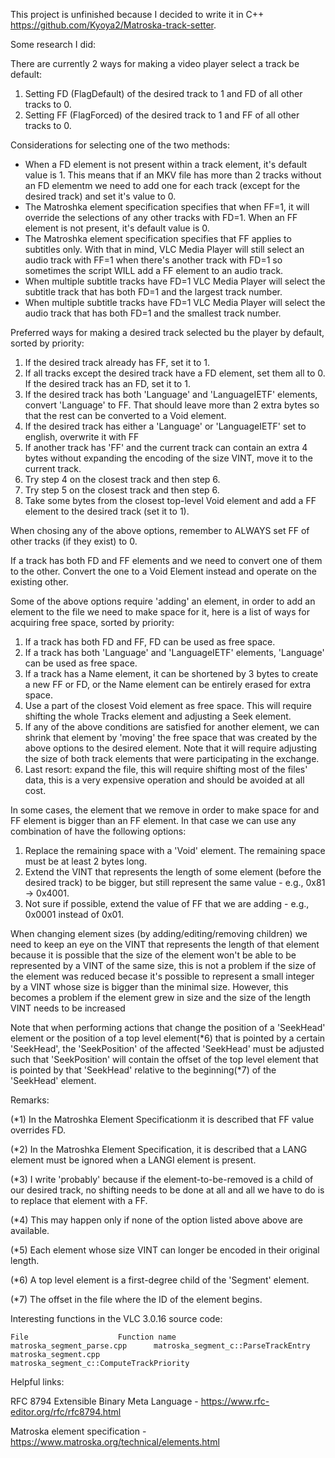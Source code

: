 This project is unfinished because I decided to write it in C++ https://github.com/Kyoya2/Matroska-track-setter.

Some research I did:

There are currently 2 ways for making a video player select a track be default:
1. Setting FD (FlagDefault) of the desired track to 1 and FD of all other tracks to 0.
2. Setting FF (FlagForced) of the desired track to 1 and FF of all other tracks to 0.

Considerations for selecting one of the two methods:
- When a FD element is not present within a track element, it's default value is 1. This means that if an
    MKV file has more than 2 tracks without an FD elementm we need to add one for each track (except for the
    desired track) and set it's value to 0.
- The Matroshka element specification specifies that when FF=1, it will override the selections of any other
    tracks with FD=1. When an FF element is not present, it's default value is 0.
- The Matroshka element specification specifies that FF applies to subtitles only. With that in mind,
    VLC Media Player will still select an audio track with FF=1 when there's another track with FD=1
    so sometimes the script WILL add a FF element to an audio track.
- When multiple subtitle tracks have FD=1 VLC Media Player will select the subtitle track that has both
	FD=1 and the largest track number.
- When multiple subtitle tracks have FD=1 VLC Media Player will select the audio track that has both FD=1
	and the smallest track number.


Preferred ways for making a desired track selected bu the player by default, sorted by priority:
1) If the desired track already has FF, set it to 1.
2) If all tracks except the desired track have a FD element, set them all to 0. If the desired track has an FD, set it to 1.
3) If the desired track has both 'Language' and 'LanguageIETF' elements, convert 'Language' to FF. That should
    leave more than 2 extra bytes so that the rest can be converted to a Void element.
4) If the desired track has either a 'Language' or 'LanguageIETF' set to english, overwrite it with FF
5) If another track has 'FF' and the current track can contain an extra 4 bytes without expanding the encoding of the
    size VINT, move it to the current track.
6) Try step 4 on the closest track and then step 6.
7) Try step 5 on the closest track and then step 6.
8) Take some bytes from the closest top-level Void element and add a FF element to the desired track (set it to 1).

When chosing any of the above options, remember to ALWAYS set FF of other tracks (if they exist) to 0.

If a track has both FD and FF elements and we need to convert one of them to the other. Convert the one to a
Void Element instead and operate on the existing other.

Some of the above options require 'adding' an element, in order to add an element to the file we need to make
space for it, here is a list of ways for acquiring free space, sorted by priority:
1) If a track has both FD and FF, FD can be used as free space.
2) If a track has both 'Language' and 'LanguageIETF' elements, 'Language' can be used as free space.
3) If a track has a Name element, it can be shortened by 3 bytes to create a new FF or FD, or the Name element 
    can be entirely erased for extra space.
4) Use a part of the closest Void element as free space. This will require shifting the whole Tracks element
    and adjusting a Seek element.
5) If any of the above conditions are satisfied for another element, we can shrink that element by 'moving' the
    free space that was created by the above options to the desired element. Note that it will require adjusting
    the size of both track elements that were participating in the exchange.
6) Last resort: expand the file, this will require shifting most of the files' data, this is a very expensive
    operation and should be avoided at all cost.

In some cases, the element that we remove in order to make space for and FF element is bigger than an FF element.
In that case we can use any combination of have the following options:
1. Replace the remaining space with a 'Void' element. The remaining space must be at least 2 bytes long.
2. Extend the VINT that represents the length of some element (before the desired track) to be bigger, but
still represent the same value - e.g., 0x81 -> 0x4001.
3. Not sure if possible, extend the value of FF that we are adding - e.g., 0x0001 instead of 0x01.

When changing element sizes (by adding/editing/removing children) we need to keep an eye on the VINT that
represents the length of that element because it is possible that the size of the element won't be able to be
represented by a VINT of the same size, this is not a problem if the size of the element was reduced becase it's
possible to represent a small integer by a VINT whose size is bigger than the minimal size. However, this becomes
a problem if the element grew in size and the size of the length VINT needs to be increased


Note that when performing actions that change the position of a 'SeekHead' element or the position of a
top level element(*6) that is pointed by a certain 'SeekHead', the 'SeekPosition' of the affected 'SeekHead'
must be adjusted such that 'SeekPosition' will contain the offset of the top level element that is pointed by
that 'SeekHead' relative to the beginning(*7) of the 'SeekHead' element.

Remarks:

(*1) In the Matroshka Element Specificationm it is described that FF value overrides FD.

(*2) In the Matroshka Element Specification, it is described that a LANG element must be ignored when a LANGI element is present.

(*3) I write 'probably' because if the element-to-be-removed is a child of our desired track, no shifting needs to be done at all and all we have to do is to replace that element with a FF.

(*4) This may happen only if none of the option listed above above are available.

(*5) Each element whose size VINT can longer be encoded in their original length.

(*6) A top level element is a first-degree child of the 'Segment' element.

(*7) The offset in the file where the ID of the element begins.

Interesting functions in the VLC 3.0.16 source code:
```
File					Function name
matroska_segment_parse.cpp 		matroska_segment_c::ParseTrackEntry
matroska_segment.cpp 			matroska_segment_c::ComputeTrackPriority
```

Helpful links:

RFC 8794 Extensible Binary Meta Language - https://www.rfc-editor.org/rfc/rfc8794.html

Matroska element specification - https://www.matroska.org/technical/elements.html
